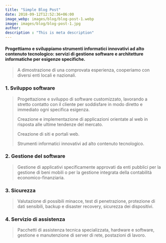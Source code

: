 ```yaml
---
title: "Simple Blog Post"
date: 2018-09-12T12:52:36+06:00
image_webp: images/blog/blog-post-1.webp
image: images/blog/blog-post-1.jpg
author:
description : "This is meta description"
---
```


#### Progettiamo e sviluppiamo strumenti informatici innovativi ad alto contenuto tecnologico: servizi di gestione software e architetture informatiche per esigenze specifiche.

> A dimostrazione di una comprovata esperienza, cooperiamo con diversi enti locali e nazionali.

### 1. Sviluppo software
 
> Progettazione e sviluppo di software customizzato, lavorando a stretto contatto con il cliente per soddisfare in modo diretto e immediato ogni specifica esigenza.
>
> Creazione e implementazione di applicazioni orientate al web in risposta alle ultime tendenze del mercato.
>
> Creazione di siti e portali web.
>
> Strumenti informatici innovativi ad alto contenuto tecnologico.

### 2. Gestione del software
 
> Gestione di applicativi specificamente approvati da enti pubblici per la gestione di beni mobili o per la gestione integrata della contabilità economico-finanziaria.

### 3. Sicurezza

> Valutazione di possibili minacce, test di penetrazione, protezione di dati sensibili, backup e disaster recovery, sicurezza dei dispositivi.

### 4. Servizio di assistenza

> Pacchetti di assistenza tecnica specializzata, hardware e software, gestione e manutenzione di server di rete, postazioni di lavoro.
